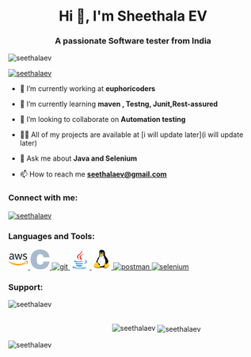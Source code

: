 <h1 align="center">Hi 👋, I'm Sheethala EV</h1>
<h3 align="center">A passionate Software tester from India</h3>

<p align="left"> <img src="https://komarev.com/ghpvc/?username=seethalaev&label=Profile%20views&color=0e75b6&style=flat" alt="seethalaev" /> </p>

<p align="left"> <a href="https://github.com/ryo-ma/github-profile-trophy"><img src="https://github-profile-trophy.vercel.app/?username=seethalaev" alt="seethalaev" /></a> </p>

- 🔭 I’m currently working at **euphoricoders**

- 🌱 I’m currently learning **maven , Testng, Junit,Rest-assured**

- 👯 I’m looking to collaborate on **Automation testing**

- 👨‍💻 All of my projects are available at [i will update later](i will update later)

- 💬 Ask me about **Java and Selenium**

- 📫 How to reach me **seethalaev@gmail.com**

<h3 align="left">Connect with me:</h3>
<p align="left">
<a href="https://www.leetcode.com/seethalaev" target="blank"><img align="center" src="https://raw.githubusercontent.com/rahuldkjain/github-profile-readme-generator/master/src/images/icons/Social/leet-code.svg" alt="seethalaev" height="30" width="40" /></a>
</p>

<h3 align="left">Languages and Tools:</h3>
<p align="left"> <a href="https://aws.amazon.com" target="_blank" rel="noreferrer"> <img src="https://raw.githubusercontent.com/devicons/devicon/master/icons/amazonwebservices/amazonwebservices-original-wordmark.svg" alt="aws" width="40" height="40"/> </a> <a href="https://www.cprogramming.com/" target="_blank" rel="noreferrer"> <img src="https://raw.githubusercontent.com/devicons/devicon/master/icons/c/c-original.svg" alt="c" width="40" height="40"/> </a> <a href="https://git-scm.com/" target="_blank" rel="noreferrer"> <img src="https://www.vectorlogo.zone/logos/git-scm/git-scm-icon.svg" alt="git" width="40" height="40"/> </a> <a href="https://www.java.com" target="_blank" rel="noreferrer"> <img src="https://raw.githubusercontent.com/devicons/devicon/master/icons/java/java-original.svg" alt="java" width="40" height="40"/> </a> <a href="https://www.linux.org/" target="_blank" rel="noreferrer"> <img src="https://raw.githubusercontent.com/devicons/devicon/master/icons/linux/linux-original.svg" alt="linux" width="40" height="40"/> </a> <a href="https://postman.com" target="_blank" rel="noreferrer"> <img src="https://www.vectorlogo.zone/logos/getpostman/getpostman-icon.svg" alt="postman" width="40" height="40"/> </a> <a href="https://www.selenium.dev" target="_blank" rel="noreferrer"> <img src="https://raw.githubusercontent.com/detain/svg-logos/780f25886640cef088af994181646db2f6b1a3f8/svg/selenium-logo.svg" alt="selenium" width="40" height="40"/> </a> </p>

<h3 align="left">Support:</h3>
<p><a href="https://www.buymeacoffee.com/seethalaev"> <img align="left" src="https://cdn.buymeacoffee.com/buttons/v2/default-yellow.png" height="50" width="210" alt="seethalaev" /></a></p><br><br>

<p><img align="left" src="https://github-readme-stats.vercel.app/api/top-langs?username=seethalaev&show_icons=true&locale=en&layout=compact" alt="seethalaev" /></p>

<p>&nbsp;<img align="center" src="https://github-readme-stats.vercel.app/api?username=seethalaev&show_icons=true&locale=en" alt="seethalaev" /></p>

<p><img align="center" src="https://github-readme-streak-stats.herokuapp.com/?user=seethalaev&" alt="seethalaev" /></p>

